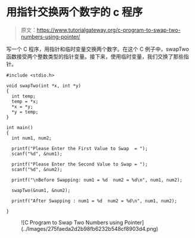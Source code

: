 # 用指针交换两个数字的 c 程序

> 原文：<https://www.tutorialgateway.org/c-program-to-swap-two-numbers-using-pointer/>

写一个 C 程序，用指针和临时变量交换两个数字。在这个 C 例子中，swapTwo 函数接受两个整数类型的指针变量。接下来，使用临时变量，我们交换了那些指针。

```
#include <stdio.h>

void swapTwo(int *x, int *y)
{
  int temp;
  temp = *x;
  *x = *y;
  *y = temp;
}

int main()
{
  int num1, num2;

  printf("Please Enter the First Value to Swap  = ");
  scanf("%d", &num1);

  printf("Please Enter the Second Value to Swap = ");
  scanf("%d", &num2);

  printf("\nBefore Swapping: num1 = %d  num2 = %d\n", num1, num2);

  swapTwo(&num1, &num2);

  printf("After Swapping : num1 = %d  num2 = %d\n", num1, num2);

}

```

<figure class="wp-block-image size-large">![C Program to Swap Two Numbers using Pointer](../Images/275faeda2d2b98fb6232b548cf8903d4.png)</figure>